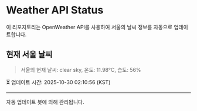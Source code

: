 
# Weather API Status

이 리포지토리는 OpenWeather API를 사용하여 서울의 날씨 정보를 자동으로 업데이트합니다.

## 현재 서울 날씨
> 서울의 현재 날씨: clear sky, 온도: 11.98°C, 습도: 56%

⏳ 업데이트 시간: 2025-10-30 02:10:56 (KST)

---
자동 업데이트 봇에 의해 관리됩니다.
